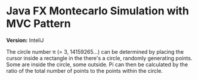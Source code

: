 # Java FX Montecarlo Simulation with MVC Pattern
**Version:** InteliJ

The circle number π (= 3, 14159265...) can be determined by placing the cursor inside a rectangle in the
there's a circle, randomly generating points. Some are inside the circle, some outside.
Pi can then be calculated by the ratio of the total number of points to the points within the circle.














